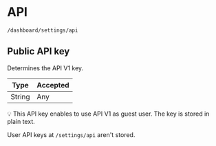# API

`/dashboard/settings/api`

## Public API key

Determines the API V1 key.

| Type   | Accepted |
| ------ | -------- |
| String | Any      |

💡 This API key enables to use API V1 as guest user. The key is stored in plain text.

User API keys at `/settings/api` aren't stored.
